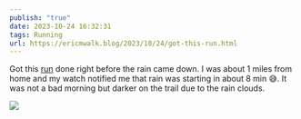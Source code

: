 ```yaml
---
publish: "true"
date: 2023-10-24 16:32:31
tags: Running
url: https://ericmwalk.blog/2023/10/24/got-this-run.html
---
```


Got this [run](https://strava.com/activities/10096759307) done right before the rain came down. I was about 1 miles from home and my watch notified me that rain was starting in about 8 min 😅. It was not a bad morning but darker on the trail due to the rain clouds.

![](https://ericmwalk.blog/uploads/2023/0ee1da5c-5c45-4460-a437-9e7d2a4877b3.jpg)